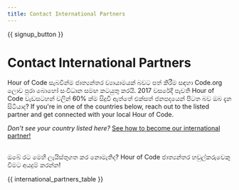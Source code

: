 ```yaml
---
title: Contact International Partners
---
```


{{ signup_button }}

# Contact International Partners

Hour of Code සැබවින්ම ජාත්‍යන්තර ව්‍යායාමයක් බවට පත් කිරීම සඳහා Code.org ලොව පුරා බොහෝ සංවිධාන සමඟ කටයුතු කරයි. 2017 වසරේදී පැවති Hour of Code වැඩසටහන් වලින් 60% ක්ම සිදුවී ඇත්තේ එක්සත් ජනපදයෙන් පිටත බව ඔබ දැන සිටියාද? If you're in one of the countries below, reach out to the listed partner and get connected with your local Hour of Code.

*Don't see your country listed here?* [See how to become our international partner!](https://code.org/international/apply) <br /> <br />

ඔබේ රට මෙහි ලැයිස්තුගත කර නොමැතිද? Hour of Code ජාත්‍යන්තර හවුල්කරුවෙකු වීමට අයදුම් කරන්න!

{{ international_partners_table }}